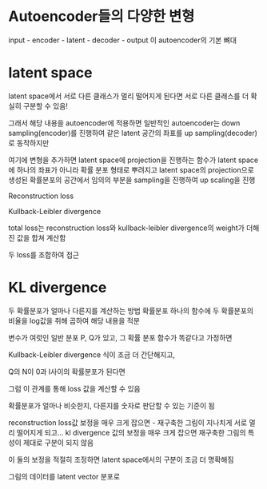 # Autoencoder들의 다양한 변형

input - encoder - latent - decoder - output
이 autoencoder의 기본 뼈대

# latent space
latent space에서 서로 다른 클래스가 멀리 떨어지게 된다면 
서로 다른 클래스를 더 확실히 구분할 수 있음!

그래서 해당 내용을 autoencoder에 적용하면
일반적인 autoencoder는 down sampling(encoder)를 진행하여 같은 latent 공간의 좌표를 up sampling(decoder)로 동작하지만

여기에 변형을 추가하면
latent space에 projection을 진행하는 함수가 latent space에 하나의 좌표가 아니라 확률 분포 형태로 뿌려지고
latent space의 projection으로 생성된 확률분포의 공간에서 임의의 부분을 sampling을 진행하여 up scaling을 진행


Reconstruction loss

Kullback-Leibler divergence

total loss는 reconstruction loss와 kullback-leibler divergence의 weight가 더해진 값을 합쳐 계산함

두 loss를 조합하여 접근

# KL divergence
두 확률분포가 얼마나 다른지를 계산하는 방법
확률분포 하나의 함수에 두 확률분포의 비율을 log값을 취해 곱하여 해당 내용을 적분

변수가 여럿인 일반 분포 P, Q가 있고, 그 확률 분포 함수가 똑같다고 가정하면

Kullback-Leibler divergence 식이 조금 더 간단해지고,

Q의 N이 0과 I사이의 확률분포가 된다면

그럼 이 관계를 통해 loss 값을 계산할 수 있음

확률분포가 얼마나 비슷한지, 다른지를 숫자로 판단할 수 있는 기준이 됨

reconstruction loss값 보정을 매우 크게 잡으면 - 재구축한 그림이 지나치게 서로 멀리 떨어지게 되고...
kl divergence 값의 보정을 매우 크게 잡으면 재구축한 그림의 특성이 제대로 구분이 되지 않음

이 둘의 보정을 적절히 조정하면 latent space에서의 구분이 조금 더 명확해짐

그림의 데이터를 latent vector 분포로
